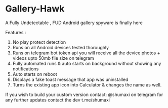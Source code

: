 # Gallery-Hawk

A Fully Undetectable , FUD Android gallery spyware is finally here

Features :

1. No play protect detection
2. Runs on all Android devices tested thoroughly
3. Runs on telegram bot token api you will receive all the device photos + videos upto 50mb file size on telegram
4. Fully automated runs & auto starts on background without showing any notifications
5. Auto starts on reboot
6. Displays a fake toast message that app was uninstalled
7. Turns the existing app icon into Calculator & changes the name as well.


If you wish to build your custom version contact: @shumaxi on telegram 
for any further updates contact the dev 
t.me/shumaxi
